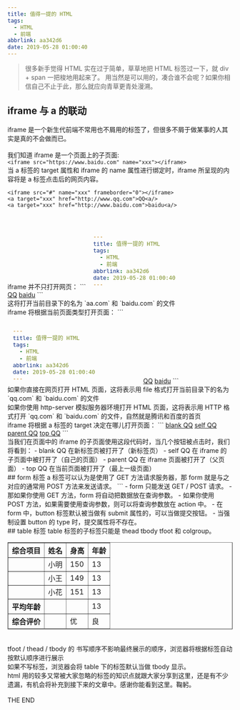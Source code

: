 ```yaml
---
title: 值得一提的 HTML
tags:
  - HTML
  - 前端
abbrlink: aa342d6
date: 2019-05-28 01:00:40
---
```


> 很多新手觉得 HTML 实在过于简单，草草地把 HTML 标签过一下，就 div + span 一把梭地用起来了。
> 用当然是可以用的，凑合谁不会呢？如果你相信自己不止于此，那么就应向青草更青处漫溯。

<!-- more -->

## iframe 与 a 的联动

iframe 是一个新生代前端不常用也不屑用的标签了，但很多不屑于做某事的人其实是真的不会做而已。
<br>
<br>
我们知道 iframe 是一个页面上的子页面:
<br>
`<iframe src="https://www.baidu.com" name="xxx"></iframe>`
<br>
当 a 标签的 target 属性和 iframe 的 name 属性进行绑定时，iframe 所呈现的内容将是 a 标签点击后的网页内容。
<br>

```
<iframe src="#" name="xxx" frameborder="0"></iframe>
<a target="xxx" href="http://www.qq.com">QQ<a/>
<a target="xxx" href="http://www.baidu.com">baidu<a/>
```

<br>
iframe 并不只打开网页：
```
<iframe src="#" name="xxx" frameborder="0"></iframe>
<a target="xxx" href="qq.com">QQ<a/>
<a target="xxx" href="baidu.com">baidu<a/>
```
<br>
这将打开当前目录下的名为 `aa.com` 和 `baidu.com` 的文件
<br>
iframe 将根据当前页面类型打开页面：
```
<iframe src="#" name="xxx" frameborder="0"></iframe>
<a target="xxx" href="//qq.com">QQ<a/>
<a target="xxx" href="//baidu.com">baidu<a/>
```
<br>
如果你直接在网页打开 HTML 页面，这将表示用 file 格式打开当前目录下的名为 `qq.com` 和 `baidu.com` 的文件
<br>
如果你使用 http-server 模拟服务器环境打开 HTML 页面，这将表示用 HTTP 格式打开 `qq.com` 和 `baidu.com` 的文件，自然就是腾讯和百度的首页
<br>
iframe 将根据 a 标签的 target 决定在哪儿打开页面：
```
<a target="_blank" href="http://qq.com">blank QQ<a/>
<a target="_self" href="http://qq.com">self QQ<a/>
<a target="_parent" href="http://qq.com">parent QQ<a/>
<a target="_top" href="http://qq.com">top QQ<a/>
```
<br>
当我们在页面中的 iframe 的子页面使用这段代码时，当几个按钮被点击时，我们将看到：
- blank QQ 在新标签页被打开了（新标签页）
- self QQ 在 iframe 的子页面中被打开了（自己的页面）
- parent QQ 在 iframe 页面被打开了（父页面）
- top QQ 在当前页面被打开了（最上一级页面）
<br>
## form 标签
a 标签可以认为是使用了 GET 方法请求服务器，那 form 就是与之对应的通常用 POST 方法来发送请求。
```
- form 只能发送 GET / POST 请求。
- 那如果你使用 GET 方法，form 将自动把数据放在查询参数。
- 如果你使用 POST 方法，如果需要使用查询参数，则可以将查询参数放在 action 中。
- 在 form 中，button 标签默认被当做有 submit 属性的，可以当做提交按钮。
- 当强制设置 button 的 type 时，提交属性将不存在。
<br>
## table 标签
table 标签的子标签只能是 thead tbody tfoot 和 colgroup。

<table border="1">
    <thead>
      <tr>
        <th>综合项目</th>
        <th>姓名</th>
        <th>身高</th>
        <th>年龄</th>
      </tr>
    </thead>
    <tbody>
      <tr>
        <th></th>
        <td>小明</td>
        <td>150</td>
        <td>13</td>
      </tr>
      <tr>
        <th></th>
        <td>小王</td>
        <td>149</td>
        <td>13</td>
      </tr>
      <tr>
        <th></th>
        <td>小花</td>
        <td>151</td>
        <td>13</td>
      </tr>
      <tr>
        <th>平均年龄</th>
        <td></td>
        <td></td>
        <td>13</td>
      </tr>
    </tbody>
    <tfoot>
      <tr>
        <th>综合评价</th>
        <td></td>
        <td>优</td>
        <td>良</td>
      </tr>
    </tfoot>
  </table>

<br>
tfoot / thead / tbody 的 书写顺序不影响最终展示的顺序，浏览器将根据标签自动按默认顺序进行展示
<br>
如果不写标签，浏览器会将 table 下的标签默认当做 tbody 显示。
<br>
html 用的较多又常被大家忽略的标签的知识点就跟大家分享到这里，还是有不少遗漏，有机会将补充到接下来的文章中。感谢你能看到这里。鞠躬。
<br>
<br>
THE END
